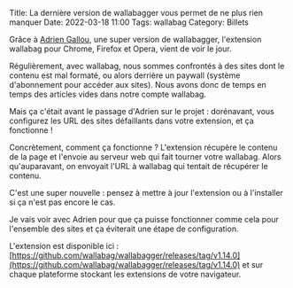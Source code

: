 Title: La dernière version de wallabagger vous permet de ne plus rien manquer
Date: 2022-03-18 11:00
Tags: wallabag
Category: Billets

Grâce à [Adrien Gallou](http://blog.adrien-gallou.fr/), une super version de wallabagger, l'extension wallabag pour Chrome, Firefox et Opera, vient de voir le jour. 

Régulièrement, avec wallabag, nous sommes confrontés à des sites dont le contenu est mal formaté, ou alors derrière un paywall (système d'abonnement pour accéder aux sites). Nous avons donc de temps en temps des articles vides dans notre compte wallabag. 

Mais ça c'était avant le passage d'Adrien sur le projet : dorénavant, vous configurez les URL des sites défaillants dans votre extension, et ça fonctionne !

Concrètement, comment ça fonctionne ? L'extension récupère le contenu de la page et l'envoie au serveur web qui fait tourner votre wallabag. Alors qu'auparavant, on envoyait l'URL à wallabag qui tentait de récupérer le contenu. 

C'est une super nouvelle : pensez à mettre à jour l'extension ou à l'installer si ça n'est pas encore le cas. 

Je vais voir avec Adrien pour que ça puisse fonctionner comme cela pour l'ensemble des sites et ça éviterait une étape de configuration. 

L'extension est disponible ici : [https://github.com/wallabag/wallabagger/releases/tag/v1.14.0](https://github.com/wallabag/wallabagger/releases/tag/v1.14.0) et sur chaque plateforme stockant les extensions de votre navigateur. 